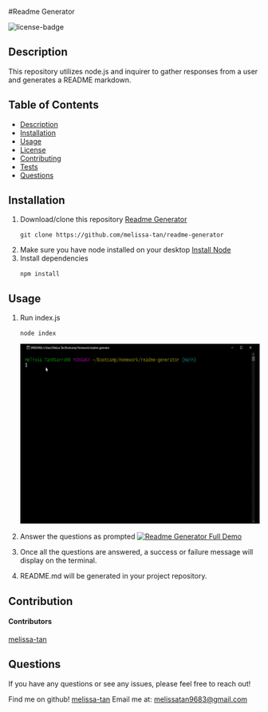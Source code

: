 
#Readme Generator

![license-badge](https://img.shields.io/badge/license-Unlicensed-yellow)

## Description
This repository utilizes node.js and inquirer to gather responses from a user and generates a README markdown.

## Table of Contents
- [Description](#description)
- [Installation](#installation)
- [Usage](#usage)
- [License](#license)
- [Contributing](#contributing)
- [Tests](#tests)
- [Questions](#questions)

## Installation
1. Download/clone this repository [Readme Generator](https://github.com/melissa-tan/readme-generator)
	```
	git clone https://github.com/melissa-tan/readme-generator
	```
2. Make sure you have node installed on your desktop [Install Node](https://nodejs.org/en/download/)
3. Install dependencies
	```
	npm install
	```

## Usage
1. Run index.js
	``` 
	node index
	```
	<img src=".\assets\demo\initiate node.gif" width="640" height="360">
2. Answer the questions as prompted
	[![Readme Generator Full Demo](http://img.youtube.com/vi/dFRDGqj7sGQ/0.jpg)](http://www.youtube.com/watch?v=dFRDGqj7sGQ "Readme Generator Full Demo")

3. Once all the questions are answered, a success or failure message will display on the terminal.
4. README.md will be generated in your project repository.

## Contribution
#### Contributors
[melissa-tan](https://github.com/melissa-tan)

## Questions
If you have any questions or see any issues, please feel free to reach out!

Find me on github! [melissa-tan](https://github.com/melissa-tan)
Email me at: melissatan9683@gmail.com
